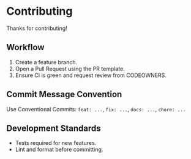 # Contributing

Thanks for contributing!

## Workflow
1. Create a feature branch.
2. Open a Pull Request using the PR template.
3. Ensure CI is green and request review from CODEOWNERS.

## Commit Message Convention
Use Conventional Commits:
`feat: ...`, `fix: ...`, `docs: ...`, `chore: ...`

## Development Standards
- Tests required for new features.
- Lint and format before committing.
